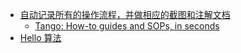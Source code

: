- [自动记录所有的操作流程，并做相应的截图和注解文档](https://twitter.com/BTW0205/status/1663099393816543233)
	- [Tango: How-to guides and SOPs, in seconds](https://chrome.google.com/webstore/detail/tango-how-to-guides-and-s/lggdbpblkekjjbobadliahffoaobaknh)
- [Hello 算法](https://www.hello-algo.com/)